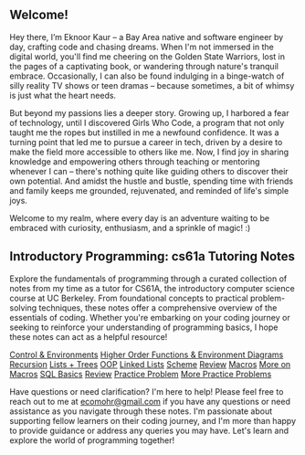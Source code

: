 ## Welcome!

Hey there, I’m Eknoor Kaur – a Bay Area native and software engineer by day, crafting code and chasing dreams. When I'm not immersed in the digital world, you'll find me cheering on the Golden State Warriors, lost in the pages of a captivating book, or wandering through nature's tranquil embrace. Occasionally, I can also be found indulging in a binge-watch of silly reality TV shows or teen dramas – because sometimes, a bit of whimsy is just what the heart needs. 

But beyond my passions lies a deeper story. Growing up, I harbored a fear of technology, until I discovered Girls Who Code, a program that not only taught me the ropes but instilled in me a newfound confidence. It was a turning point that led me to pursue a career in tech, driven by a desire to make the field more accessible to others like me. Now, I find joy in sharing knowledge and empowering others through teaching or mentoring whenever I can – there's nothing quite like guiding others to discover their own potential. And amidst the hustle and bustle, spending time with friends and family keeps me grounded, rejuvenated, and reminded of life's simple joys.

Welcome to my realm, where every day is an adventure waiting to be embraced with curiosity, enthusiasm, and a sprinkle of magic! :)

## Introductory Programming: cs61a Tutoring Notes

Explore the fundamentals of programming through a curated collection of notes from my time as a tutor for CS61A, the introductory computer science course at UC Berkeley. From foundational concepts to practical problem-solving techniques, these notes offer a comprehensive overview of the essentials of coding. Whether you're embarking on your coding journey or seeking to reinforce your understanding of programming basics, I hope these notes can act as a helpful resource!

[Control & Environments](first.pdf)
[Higher Order Functions & Environment Diagrams](second.pdf)
[Recursion](third.pdf)
[Lists + Trees](fourth.pdf)
[OOP](fifth.pdf)
[Linked Lists](sixth.pdf)
[Scheme](seventh.pdf)
[Review](eighth.pdf)
[Macros](ninth.pdf)
[More on Macros](tenth.pdf)
[SQL Basics](sql.pdf)
[Review](eleventh.pdf)
[Practice Problem](another_problem.pdf)
[More Practice Problems](practice_problems.pdf)

Have questions or need clarification? I'm here to help! Please feel free to reach out to me at ecomohr@gmail.com if you have any questions or need assistance as you navigate through these notes. I'm passionate about supporting fellow learners on their coding journey, and I'm more than happy to provide guidance or address any queries you may have. Let's learn and explore the world of programming together!
